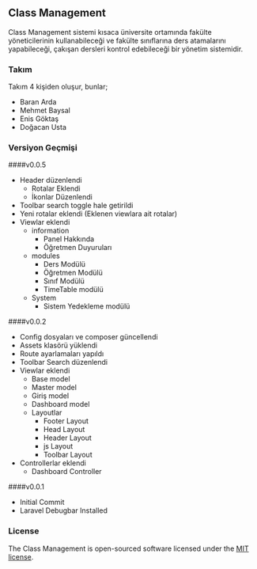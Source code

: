 ## Class Management

Class Management sistemi kısaca üniversite ortamında fakülte yöneticilerinin kullanabileceği ve fakülte sınıflarına ders atamalarını yapabileceği, çakışan dersleri kontrol edebileceği bir yönetim sistemidir.


### Takım

Takım 4 kişiden oluşur, bunlar;

* Baran Arda
* Mehmet Baysal
* Enis Göktaş
* Doğacan Usta

### Versiyon Geçmişi

####v0.0.5

* Header düzenlendi
  * Rotalar Eklendi
  * İkonlar Düzenlendi
* Toolbar search toggle hale getirildi
* Yeni rotalar eklendi (Eklenen viewlara ait rotalar)
* Viewlar eklendi
  * information
    * Panel Hakkında
    * Öğretmen Duyuruları
  * modules
    * Ders Modülü
    * Öğretmen Modülü
    * Sınıf Modülü
    * TimeTable modülü
  * System
    * Sistem Yedekleme modülü

####v0.0.2
* Config dosyaları ve composer güncellendi
* Assets klasörü yüklendi
* Route ayarlamaları yapıldı
* Toolbar Search düzenlendi
* Viewlar eklendi
  * Base model
  * Master model
  * Giriş model
  * Dashboard model
  * Layoutlar 
    * Footer Layout
    * Head Layout
    * Header Layout
    * js Layout
    * Toolbar Layout
* Controllerlar eklendi
  * Dashboard Controller


####v0.0.1

* Initial Commit
* Laravel Debugbar Installed



### License

The Class Management is open-sourced software licensed under the [MIT license](https://opensource.org/licenses/MIT).
